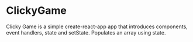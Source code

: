 # ClickyGame

Clicky Game is a simple create-react-app app that introduces components, event handlers, state and setState. Populates an array using state.
